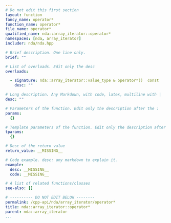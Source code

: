 ```yaml
---
# Do not edit this first section
layout: function
fancy_name: operator*
function_name: operator*
file_name: operator*
qualified_name: nda::array_iterator::operator*
namespaces: [nda, array_iterator]
includer: nda/nda.hpp

# Brief description. One line only.
brief: ""

# List of overloads. Edit only the desc
overloads:

  - signature: nda::array_iterator::value_type & operator*()  const
    desc: ""

# Long description. Any Markdown, with code, latex, multiline with |
desc: ""

# Parameters of the function. Edit only the description after the :
params:
  {}

# Template parameters of the function. Edit only the description after the :
tparams:
  {}

# Desc of the return value
return_value: __MISSING__

# Code example. desc: any markdown to explain it.
example:
  desc: __MISSING__
  code: __MISSING__

# A list of related functions/classes
see-also: []

# ---------- DO NOT EDIT BELOW --------
permalink: /cpp-api/nda/array_iterator/operator*
title: nda::array_iterator::operator*
parent: nda::array_iterator
...
```



